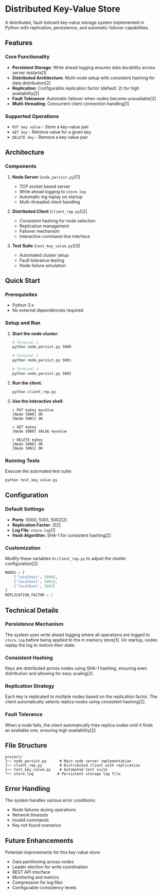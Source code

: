 # Distributed Key-Value Store

A distributed, fault-tolerant key-value storage system implemented in Python with replication, persistence, and automatic failover capabilities.

## Features

### Core Functionality
- **Persistent Storage**: Write ahead logging ensures data durability across server restarts[1]
- **Distributed Architecture**: Multi-node setup with consistent hashing for data distribution[2]
- **Replication**: Configurable replication factor (default: 2) for high availability[2]
- **Fault Tolerance**: Automatic failover when nodes become unavailable[2]
- **Multi-threading**: Concurrent client connection handling[1]

### Supported Operations
- `PUT key value` - Store a key-value pair
- `GET key` - Retrieve value for a given key
- `DELETE key` - Remove a key-value pair

## Architecture

### Components

1. **Node Server** (`node_persist.py`)[1]
   - TCP socket based server
   - Write ahead logging to `store.log`
   - Automatic log replay on startup
   - Multi-threaded client handling

2. **Distributed Client** (`client_rep.py`)[2]
   - Consistent hashing for node selection
   - Replication management
   - Failover mechanism
   - Interactive command-line interface

3. **Test Suite** (`test_key_value.py`)[3]
   - Automated cluster setup
   - Fault tolerance testing
   - Node failure simulation

## Quick Start

### Prerequisites
- Python 3.x
- No external dependencies required

### Setup and Run

1. **Start the node cluster**:
   ```bash
   # Terminal 1
   python node_persist.py 5000
   
   # Terminal 2
   python node_persist.py 5001
   
   # Terminal 3
   python node_persist.py 5002
   ```

2. **Run the client**:
   ```bash
   python client_rep.py
   ```

3. **Use the interactive shell**:
   ```
   > PUT mykey myvalue
   [Node 5000] OK
   [Node 5001] OK
   
   > GET mykey
   [Node 5000] VALUE myvalue
   
   > DELETE mykey
   [Node 5000] OK
   [Node 5001] OK
   ```

### Running Tests

Execute the automated test suite:
```bash
python test_key_value.py
```

## Configuration

### Default Settings
- **Ports**: 5000, 5001, 5002[2]
- **Replication Factor**: 2[2]
- **Log File**: `store.log`[1]
- **Hash Algorithm**: SHA-1 for consistent hashing[2]

### Customization
Modify these variables in `client_rep.py` to adjust the cluster configuration[2]:
```python
NODES = [
    ('localhost', 5000),
    ('localhost', 5001),
    ('localhost', 5002)
]
REPLICATION_FACTOR = 2
```

## Technical Details

### Persistence Mechanism
The system uses write ahead logging where all operations are logged to `store.log` before being applied to the in memory store[1]. On startup, nodes replay the log to restore their state.

### Consistent Hashing
Keys are distributed across nodes using SHA-1 hashing, ensuring even distribution and allowing for easy scaling[2].

### Replication Strategy
Each key is replicated to multiple nodes based on the replication factor. The client automatically selects replica nodes using consistent hashing[2].

### Fault Tolerance
When a node fails, the client automatically tries replica nodes until it finds an available one, ensuring high availability[2].

## File Structure

```
project/
├── node_persist.py      # Main node server implementation
├── client_rep.py        # Distributed client with replication
├── test_key_value.py    # Automated test suite
└── store.log           # Persistent storage log file
```

## Error Handling

The system handles various error conditions:
- Node failures during operations
- Network timeouts
- Invalid commands
- Key not found scenarios

## Future Enhancements

Potential improvements for this key-value store:
- Data partitioning across nodes
- Leader election for write coordination
- REST API interface
- Monitoring and metrics
- Compression for log files
- Configurable consistency levels
